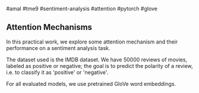#amal #tme9 #sentiment-analysis #attention #pytorch #glove

## Attention Mechanisms

In this practical work, we explore some attention mechanism and their performance on a sentiment analysis task.

The dataset used is the IMDB dataset. We have 50000 reviews of movies, labeled as positive or negative; the goal is to predict the polarity of a review, i.e. to classify it as 'positive' or 'negative'.

For all evaluated models, we use pretrained GloVe word embeddings.
